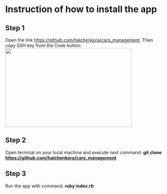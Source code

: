 # Instruction of how to install the app

## Step 1
Open the link https://github.com/halchenkora/cars_management. Then copy SSH key from the Code button:
<img src="https://docs.github.com/assets/images/help/repository/https-url-clone.png" width = 400px, height = 250px>

## Step 2
Open terminal on your local machine and execute next command:
<b>git clone https://github.com/halchenkora/cars_management</b>

## Step 3
Run the app with command:
<b>ruby index.rb<b>
